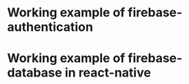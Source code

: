 # Working example of firebase-authentication

# Working example of firebase-database in react-native
